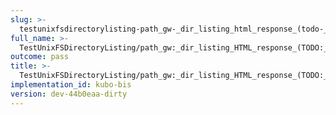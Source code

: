 ```yaml
---
slug: >-
  testunixfsdirectorylisting-path_gw-_dir_listing_html_response_(todo-_cleanup_kubo-specifics)
full_name: >-
  TestUnixFSDirectoryListing/path_gw:_dir_listing_HTML_response_(TODO:_cleanup_Kubo-specifics)
outcome: pass
title: >-
  TestUnixFSDirectoryListing/path_gw:_dir_listing_HTML_response_(TODO:_cleanup_Kubo-specifics)
implementation_id: kubo-bis
version: dev-44b0eaa-dirty
---
```


